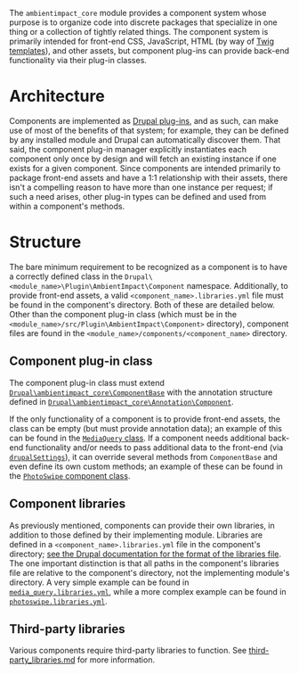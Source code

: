 The ```ambientimpact_core``` module provides a component system whose purpose is
to organize code into discrete packages that specialize in one thing or a
collection of tightly related things. The component system is primarily intended
for front-end CSS, JavaScript, HTML (by way of [Twig
templates](https://www.drupal.org/docs/8/theming/twig)), and other assets, but
component plug-ins can provide back-end functionality via their plug-in classes.

# Architecture

Components are implemented as [Drupal
plug-ins](https://www.drupal.org/docs/8/api/plugin-api), and as such, can make
use of most of the benefits of that system; for example, they can be defined by
any installed module and Drupal can automatically discover them. That said, the
component plug-in manager explicitly instantiates each component only once by
design and will fetch an existing instance if one exists for a given component.
Since components are intended primarily to package front-end assets and have a
1:1 relationship with their assets, there isn't a compelling reason to have more
than one instance per request; if such a need arises, other plug-in types can be
defined and used from within a component's methods.

# Structure

The bare minimum requirement to be recognized as a component is to have a
correctly defined class in the
```Drupal\<module_name>\Plugin\AmbientImpact\Component``` namespace.
Additionally, to provide front-end assets, a valid
```<component_name>.libraries.yml``` file must be found in the component's
directory. Both of these are detailed below. Other than the component plug-in
class (which must be in the
```<module_name>/src/Plugin\AmbientImpact\Component>``` directory), component
files are found in the ```<module_name>/components/<component_name>```
directory.

## Component plug-in class

The component plug-in class must extend
[```Drupal\ambientimpact_core\ComponentBase```](ambientimpact_core/src/ComponentBase.php)
with the annotation structure defined in
[```Drupal\ambientimpact_core\Annotation\Component```](ambientimpact_core/src/Annotation/Component.php).

If the only functionality of a component is to provide front-end assets, the
class can be empty (but must provide annotation data); an example of this can be
found in the [```MediaQuery```
class](ambientimpact_core/src/Plugin/AmbientImpact/Component/MediaQuery.php).
If a component needs additional back-end functionality and/or needs to pass
additional data to the front-end (via
[```drupalSettings```](https://www.drupal.org/docs/8/creating-custom-modules/adding-stylesheets-css-and-javascript-js-to-a-drupal-8-module#configurable)),
it can override several methods from ```ComponentBase``` and even define its own
custom methods; an example of these can be found in the [```PhotoSwipe```
component
class](ambientimpact_media/src/Plugin/AmbientImpact/Component/PhotoSwipe.php).

## Component libraries

As previously mentioned, components can provide their own libraries, in addition
to those defined by their implementing module. Libraries are defined in a
```<component_name>.libraries.yml``` file in the component's directory; [see the
Drupal documentation for the format of the libraries
file](https://www.drupal.org/docs/8/creating-custom-modules/adding-stylesheets-css-and-javascript-js-to-a-drupal-8-module).
The one important distinction is that all paths in the component's libraries
file are relative to the component's directory, not the implementing module's
directory. A very simple example can be found in
[```media_query.libraries.yml```](ambientimpact_core/components/media_query/media_query.libraries.yml),
while a more complex example can be found in
[```photoswipe.libraries.yml```](ambientimpact_media/components/photoswipe/photoswipe.libraries.yml).

## Third-party libraries

Various components require third-party libraries to function. See
[third-party_libraries.md](third-party_libraries.md) for more information.
